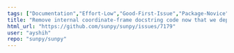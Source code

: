 ```yaml
---
tags: ["Documentation","Effort-Low","Good-First-Issue","Package-Novice","Refactoring","astronomy","astropy","coordinates","hacktoberfest","python","solar","solar-physics","sun","sunpy"]
title: "Remove internal coordinate-frame docstring code now that we depend on Astropy 5.0"
html_url: "https://github.com/sunpy/sunpy/issues/7179"
user: "ayshih"
repo: "sunpy/sunpy"
---
```


